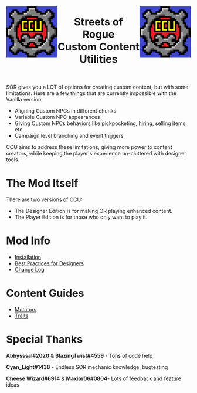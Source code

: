 <p align="left">
<img width = "140" src="CCU/Images/CCU_Large.png" alt="CCU Logo" align="left">
<img width = "140" src="CCU/Images/CCU_Large.png" alt="Yeah there are two, so what" align="right">
</p>

<h1 align="center">
Streets of Rogue
<br>
Custom Content Utilities
</h1>
<br>

SOR gives you a LOT of options for creating custom content, but with some limitations. Here are a few things that are currently impossible with the Vanilla version:
- Aligning Custom NPCs in different chunks
- Variable Custom NPC appearances
- Giving Custom NPCs behaviors like pickpocketing, hiring, selling items, etc.
- Campaign level branching and event triggers

CCU aims to address these limitations, giving more power to content creators, while keeping the player's experience un-cluttered with designer tools.

#		The Mod Itself
There are two versions of CCU: 
- The Designer Edition is for making OR playing enhanced content. 
- The Player Edition is for those who only want to play it.

#		Mod Info
- [Installation](/CCU/Documentation/M01_Installation.md)
- [Best Practices for Designers](/CCU/Documentation/M02_BestPractices.md)
- [Change Log](/CCU/Documentation/M03_ChangeLog.md)

#		Content Guides
- [Mutators](/CCU/Documentation/C01_Mutators.md)
- [Traits](/CCU/Documentation/C03_Traits.md)

#		Special Thanks
**Abbysssal#2020** & **BlazingTwist#4559** - Tons of code help

**Cyan_Light#1438** - Endless SOR mechanic knowledge, bugtesting

**Cheese Wizard#6914** & **Maxior06#0804**- Lots of feedback and feature ideas